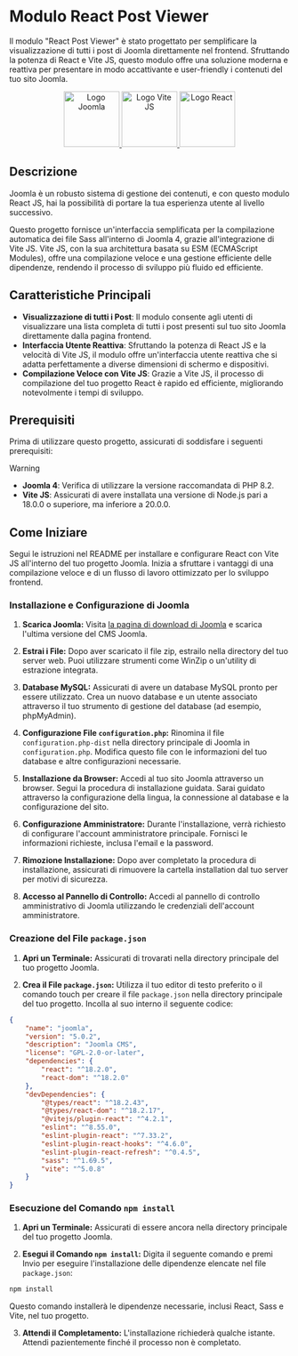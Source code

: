 # Modulo React Post Viewer
Il modulo "React Post Viewer" è stato progettato per semplificare la visualizzazione di tutti i post di Joomla direttamente nel frontend. Sfruttando la potenza di React e Vite JS, questo modulo offre una soluzione moderna e reattiva per presentare in modo accattivante e user-friendly i contenuti del tuo sito Joomla.

<div align="center">
  <a href="https://github.com/joomla/joomla-cms" target="_blank" rel="noopener noreferrer">
    <img src="https://www.joomla.it/images/immagini/sampledata/Joomla-flat-logo-en.png" alt="Logo Joomla" width="100" height="100">
  </a>
  <a href="https://github.com/vitejs/vite" target="_blank" rel="noopener noreferrer">
    <img src="https://vitejs.dev/logo.svg" alt="Logo Vite JS" width="100" height="100">
  </a>
  <a href="https://it.legacy.reactjs.org/" target="_blank" rel="noopener noreferrer">
    <img src="https://upload.wikimedia.org/wikipedia/commons/thumb/a/a7/React-icon.svg/768px-React-icon.svg.png" alt="Logo React" width="100" height="100">
  </a>
</div>

## Descrizione
Joomla è un robusto sistema di gestione dei contenuti, e con questo modulo React JS, hai la possibilità di portare la tua esperienza utente al livello successivo.

Questo progetto fornisce un'interfaccia semplificata per la compilazione automatica dei file Sass all'interno di Joomla 4, grazie all'integrazione di Vite JS. Vite JS, con la sua architettura basata su ESM (ECMAScript Modules), offre una compilazione veloce e una gestione efficiente delle dipendenze, rendendo il processo di sviluppo più fluido ed efficiente.

## Caratteristiche Principali
* **Visualizzazione di tutti i Post**: Il modulo consente agli utenti di visualizzare una lista completa di tutti i post presenti sul tuo sito Joomla direttamente dalla pagina frontend.
* **Interfaccia Utente Reattiva**: Sfruttando la potenza di React JS e la velocità di Vite JS, il modulo offre un'interfaccia utente reattiva che si adatta perfettamente a diverse dimensioni di schermo e dispositivi.
* **Compilazione Veloce con Vite JS**: Grazie a Vite JS, il processo di compilazione del tuo progetto React è rapido ed efficiente, migliorando notevolmente i tempi di sviluppo.

## Prerequisiti
Prima di utilizzare questo progetto, assicurati di soddisfare i seguenti prerequisiti:

> [!WARNING]
> * **Joomla 4**: Verifica di utilizzare la versione raccomandata di PHP 8.2.
> * **Vite JS**: Assicurati di avere installata una versione di Node.js pari a 18.0.0 o superiore, ma inferiore a 20.0.0.

## Come Iniziare
Segui le istruzioni nel README per installare e configurare React con Vite JS all'interno del tuo progetto Joomla. Inizia a sfruttare i vantaggi di una compilazione veloce e di un flusso di lavoro ottimizzato per lo sviluppo frontend.

### Installazione e Configurazione di Joomla
1. **Scarica Joomla:**
Visita [la pagina di download di Joomla](https://downloads.joomla.org/it/latest) e scarica l'ultima versione del CMS Joomla.

2. **Estrai i File:**
Dopo aver scaricato il file zip, estrailo nella directory del tuo server web. Puoi utilizzare strumenti come WinZip o un'utility di estrazione integrata.

3. **Database MySQL:**
Assicurati di avere un database MySQL pronto per essere utilizzato. Crea un nuovo database e un utente associato attraverso il tuo strumento di gestione del database (ad esempio, phpMyAdmin).

4. **Configurazione File `configuration.php`:**
Rinomina il file `configuration.php-dist` nella directory principale di Joomla in `configuration.php`. Modifica questo file con le informazioni del tuo database e altre configurazioni necessarie.

5. **Installazione da Browser:**
Accedi al tuo sito Joomla attraverso un browser. Segui la procedura di installazione guidata. Sarai guidato attraverso la configurazione della lingua, la connessione al database e la configurazione del sito.

6. **Configurazione Amministratore:**
Durante l'installazione, verrà richiesto di configurare l'account amministratore principale. Fornisci le informazioni richieste, inclusa l'email e la password.

7. **Rimozione Installazione:**
Dopo aver completato la procedura di installazione, assicurati di rimuovere la cartella installation dal tuo server per motivi di sicurezza.

8. **Accesso al Pannello di Controllo:**
Accedi al pannello di controllo amministrativo di Joomla utilizzando le credenziali dell'account amministratore.

### Creazione del File `package.json`

1. **Apri un Terminale:**
Assicurati di trovarati nella directory principale del tuo progetto Joomla.

2. **Crea il File `package.json`:**
Utilizza il tuo editor di testo preferito o il comando touch per creare il file `package.json` nella directory principale del tuo progetto. Incolla al suo interno il seguente codice:

```json
{
    "name": "joomla",
    "version": "5.0.2",
    "description": "Joomla CMS",
    "license": "GPL-2.0-or-later",
    "dependencies": {
        "react": "^18.2.0",
        "react-dom": "^18.2.0"
    },
    "devDependencies": {
        "@types/react": "^18.2.43",
        "@types/react-dom": "^18.2.17",
        "@vitejs/plugin-react": "^4.2.1",
        "eslint": "^8.55.0",
        "eslint-plugin-react": "^7.33.2",
        "eslint-plugin-react-hooks": "^4.6.0",
        "eslint-plugin-react-refresh": "^0.4.5",
        "sass": "^1.69.5",
        "vite": "^5.0.8"
    }
}
```

### Esecuzione del Comando `npm install`
1. **Apri un Terminale:**
Assicurati di essere ancora nella directory principale del tuo progetto Joomla.

2. **Esegui il Comando `npm install`:**
Digita il seguente comando e premi Invio per eseguire l'installazione delle dipendenze elencate nel file `package.json`:

```bash
npm install
```
Questo comando installerà le dipendenze necessarie, inclusi React, Sass e Vite, nel tuo progetto.

3. **Attendi il Completamento:**
L'installazione richiederà qualche istante. Attendi pazientemente finché il processo non è completato.